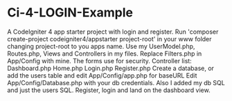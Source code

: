 # Ci-4-LOGIN-Example
A CodeIgniter 4 app starter project with login and register.
Run 'composer create-project codeigniter4/appstarter project-root' in your www folder
changing project-root to you apps name. Use my UserModel.php, Routes.php, Views and Controllers in my files.
Replace Filters.php in App/Config with mine. The forms use  <?= csrf_field() ?> for security.
Controller list: Dashboard.php   Home.php   Login.php  Register.php
Create a database, or add the users table and edit App/Config/app.php for baseURL
Edit App/Config/Database.php with your db credentials. Also I added my db SQL and just
the users SQL.
Register, login and land on the dashboard view.

